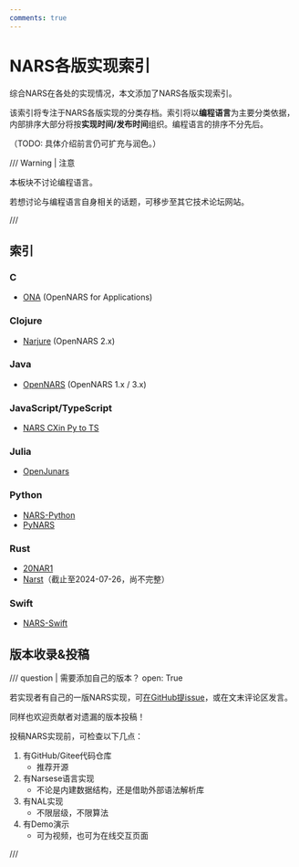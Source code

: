 ```yaml
---
comments: true
---
```


# NARS各版实现索引

综合NARS在各处的实现情况，本文添加了NARS各版实现索引。

该索引将专注于NARS各版实现的分类存档。索引将以**编程语言**为主要分类依据，内部排序大部分将按**实现时间/发布时间**组织。编程语言的排序不分先后。

（TODO: 具体介绍前言仍可扩充与润色。）

/// Warning | 注意

本板块不讨论编程语言。

若想讨论与编程语言自身相关的话题，可移步至其它技术论坛网站。

///

## 索引

### C

- [ONA](ona "OpenNARS for Applications") (OpenNARS for Applications)

### Clojure

- [Narjure](narjure "OpenNARS 2.x") (OpenNARS 2.x)

### Java

- [OpenNARS](opennars "OpenNARS 1.x / 3.x") (OpenNARS 1.x / 3.x)

### JavaScript/TypeScript

- [NARS CXin Py to TS](nars_cxin_py_to_ts)

### Julia

- [OpenJunars](openjunars)

### Python

- [NARS-Python](nars_python)
- [PyNARS](pynars)

### Rust

- [20NAR1](20nar1)
- [Narst](narst)（截止至2024-07-26，尚不完整）

### Swift

- [NARS-Swift](nars_swift)

## 版本收录&投稿

/// question | 需要添加自己的版本？
    open: True

若实现者有自己的一版NARS实现，可[在GitHub提issue](https://github.com/Hailaylin/agi-society-cn/issues/new)，或在文末评论区发言。

同样也欢迎贡献者对遗漏的版本投稿！

投稿NARS实现前，可检查以下几点：

1. 有GitHub/Gitee代码仓库
    - 推荐开源
2. 有Narsese语言实现
    - 不论是内建数据结构，还是借助外部语法解析库
3. 有NAL实现
    - 不限层级，不限算法
4. 有Demo演示
    - 可为视频，也可为在线交互页面

///

